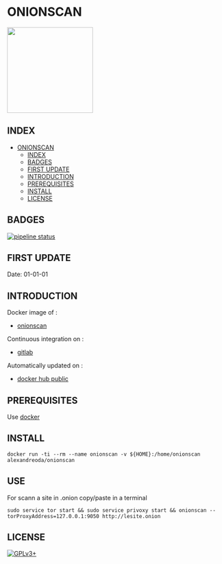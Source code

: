 # ONIONSCAN

<img src="https://assets.gitlab-static.net/uploads/-/system/project/avatar/12904463/urzL3TmF_400x400.jpg" width="200" height="200"/>


## INDEX

- [ONIONSCAN](#onionscan)
  - [INDEX](#index)
  - [BADGES](#badges)
  - [FIRST UPDATE](#first-update)
  - [INTRODUCTION](#introduction)
  - [PREREQUISITES](#prerequisites)
  - [INSTALL](#install)
  - [LICENSE](#license)


## BADGES

[![pipeline status](https://gitlab.com/oda-alexandre/onionscan/badges/master/pipeline.svg)](https://gitlab.com/oda-alexandre/onionscan/commits/master)


## FIRST UPDATE

Date: 01-01-01


## INTRODUCTION

Docker image of :

- [onionscan](https://onionscan.org/)

Continuous integration on :

- [gitlab](https://gitlab.com/oda-alexandre/onionscan/pipelines)

Automatically updated on :

- [docker hub public](https://hub.docker.com/r/alexandreoda/onionscan/)


## PREREQUISITES

Use [docker](https://www.docker.com)


## INSTALL

```docker run -ti --rm --name onionscan -v ${HOME}:/home/onionscan alexandreoda/onionscan```


## USE

For scann a site in .onion copy/paste  in  a terminal

```sudo service tor start && sudo service privoxy start && onionscan --torProxyAddress=127.0.0.1:9050 http://lesite.onion```


## LICENSE

[![GPLv3+](http://gplv3.fsf.org/gplv3-127x51.png)](https://gitlab.com/oda-alexandre/onionscan/blob/master/LICENSE)

